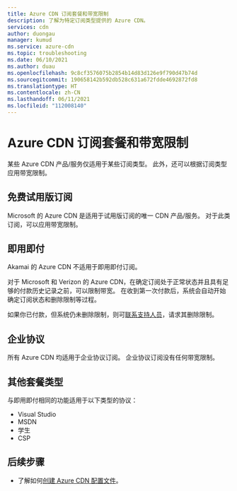 ```yaml
---
title: Azure CDN 订阅套餐和带宽限制
description: 了解为特定订阅类型提供的 Azure CDN。
services: cdn
author: duongau
manager: kumud
ms.service: azure-cdn
ms.topic: troubleshooting
ms.date: 06/10/2021
ms.author: duau
ms.openlocfilehash: 9c8cf3576075b2854b14d83d126e9f790d47b74d
ms.sourcegitcommit: 190658142b592db528c631a672fdde4692872fd8
ms.translationtype: HT
ms.contentlocale: zh-CN
ms.lasthandoff: 06/11/2021
ms.locfileid: "112008140"
---
```

# <a name="azure-cdn-subscription-offers-and-bandwidth-throttling"></a>Azure CDN 订阅套餐和带宽限制

某些 Azure CDN 产品/服务仅适用于某些订阅类型。 此外，还可以根据订阅类型应用带宽限制。

## <a name="free-and-trial-subscription"></a>免费试用版订阅

Microsoft 的 Azure CDN 是适用于试用版订阅的唯一 CDN 产品/服务。 对于此类订阅，可以应用带宽限制。  
 
## <a name="pay-as-you-go"></a>即用即付

Akamai 的 Azure CDN 不适用于即用即付订阅。   
 
对于 Microsoft 和 Verizon 的 Azure CDN，在确定订阅处于正常状态并且具有足够的付款历史记录之前，可以限制带宽。 在收到第一次付款后，系统会自动开始确定订阅状态和删除限制等过程。   
 
如果你已付款，但系统仍未删除限制，则可[联系支持人员](https://portal.azure.com/?#blade/Microsoft_Azure_Support/HelpAndSupportBlade)，请求其删除限制。 
  
## <a name="enterprise-agreements"></a>企业协议

所有 Azure CDN 均适用于企业协议订阅。 企业协议订阅没有任何带宽限制。  
 
## <a name="other-offer-types"></a>其他套餐类型
 
与即用即付相同的功能适用于以下类型的协议：

* Visual Studio 
* MSDN
* 学生
* CSP

## <a name="next-steps"></a>后续步骤

* 了解如何[创建 Azure CDN 配置文件](cdn-create-new-endpoint.md)。
